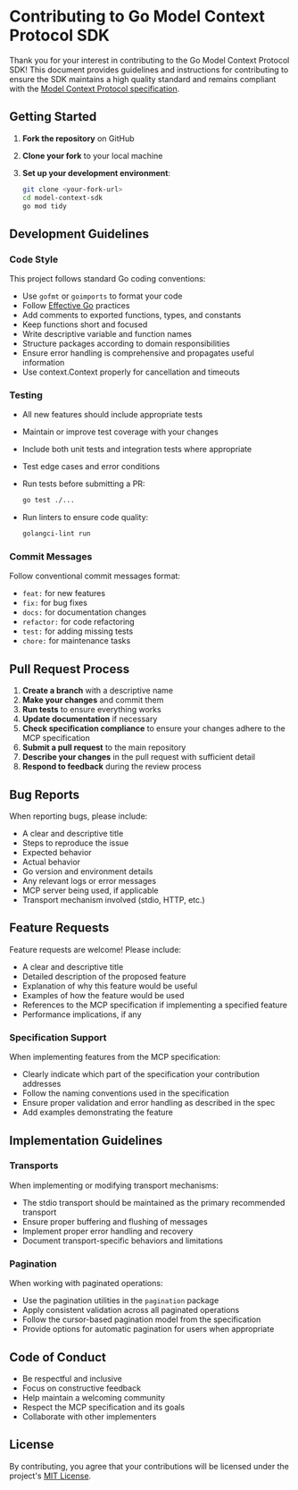 # Contributing to Go Model Context Protocol SDK

Thank you for your interest in contributing to the Go Model Context Protocol SDK! This document provides guidelines and instructions for contributing to ensure the SDK maintains a high quality standard and remains compliant with the [Model Context Protocol specification](https://modelcontextprotocol.io/).

## Getting Started

1. **Fork the repository** on GitHub
2. **Clone your fork** to your local machine
3. **Set up your development environment**:

   ```bash
   git clone <your-fork-url>
   cd model-context-sdk
   go mod tidy
   ```

## Development Guidelines

### Code Style

This project follows standard Go coding conventions:

- Use `gofmt` or `goimports` to format your code
- Follow [Effective Go](https://golang.org/doc/effective_go) practices
- Add comments to exported functions, types, and constants
- Keep functions short and focused
- Write descriptive variable and function names
- Structure packages according to domain responsibilities
- Ensure error handling is comprehensive and propagates useful information
- Use context.Context properly for cancellation and timeouts

### Testing

- All new features should include appropriate tests
- Maintain or improve test coverage with your changes
- Include both unit tests and integration tests where appropriate
- Test edge cases and error conditions
- Run tests before submitting a PR:

  ```bash
  go test ./...
  ```

- Run linters to ensure code quality:

  ```bash
  golangci-lint run
  ```

### Commit Messages

Follow conventional commit messages format:

- `feat:` for new features
- `fix:` for bug fixes
- `docs:` for documentation changes
- `refactor:` for code refactoring
- `test:` for adding missing tests
- `chore:` for maintenance tasks

## Pull Request Process

1. **Create a branch** with a descriptive name
2. **Make your changes** and commit them
3. **Run tests** to ensure everything works
4. **Update documentation** if necessary
5. **Check specification compliance** to ensure your changes adhere to the MCP specification
6. **Submit a pull request** to the main repository
7. **Describe your changes** in the pull request with sufficient detail
8. **Respond to feedback** during the review process

## Bug Reports

When reporting bugs, please include:

- A clear and descriptive title
- Steps to reproduce the issue
- Expected behavior
- Actual behavior
- Go version and environment details
- Any relevant logs or error messages
- MCP server being used, if applicable
- Transport mechanism involved (stdio, HTTP, etc.)

## Feature Requests

Feature requests are welcome! Please include:

- A clear and descriptive title
- Detailed description of the proposed feature
- Explanation of why this feature would be useful
- Examples of how the feature would be used
- References to the MCP specification if implementing a specified feature
- Performance implications, if any

### Specification Support

When implementing features from the MCP specification:

- Clearly indicate which part of the specification your contribution addresses
- Follow the naming conventions used in the specification
- Ensure proper validation and error handling as described in the spec
- Add examples demonstrating the feature

## Implementation Guidelines

### Transports

When implementing or modifying transport mechanisms:

- The stdio transport should be maintained as the primary recommended transport
- Ensure proper buffering and flushing of messages
- Implement proper error handling and recovery
- Document transport-specific behaviors and limitations

### Pagination

When working with paginated operations:

- Use the pagination utilities in the `pagination` package
- Apply consistent validation across all paginated operations
- Follow the cursor-based pagination model from the specification
- Provide options for automatic pagination for users when appropriate

## Code of Conduct

- Be respectful and inclusive
- Focus on constructive feedback
- Help maintain a welcoming community
- Respect the MCP specification and its goals
- Collaborate with other implementers

## License

By contributing, you agree that your contributions will be licensed under the project's [MIT License](LICENSE).
